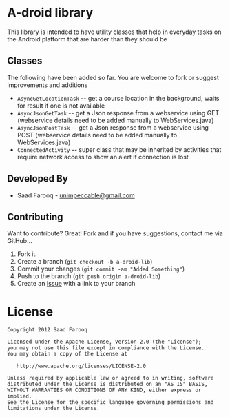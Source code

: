 A-droid library
=============

This library is intended to have utility classes that help in everyday tasks on the Android 
platform that are harder than they should be

Classes
-------

The following have been added so far. You are welcome to fork or suggest improvements and additions

* `AsyncGetLocationTask` -- get a course location in the background, waits for result if one is not available
* `AsyncJsonGetTask` -- get a Json response from a webservice using GET (webservice details need to be added manually to WebServices.java)
* `AsyncJsonPostTask` -- get a Json response from a webservice using POST (webservice details need to be added manually to WebServices.java)
* `ConnectedActivity` -- super class that may be inherited by activities that require network access to show an alert if connection is lost
 
Developed By
------------

* Saad Farooq - <unimpeccable@gmail.com>


Contributing
------------

Want to contribute? Great! Fork and if you have suggestions, contact me via GitHub...

1. Fork it.
2. Create a branch (`git checkout -b a-droid-lib`)
3. Commit your changes (`git commit -am "Added Something"`)
4. Push to the branch (`git push origin a-droid-lib`)
5. Create an [Issue][2] with a link to your branch

License
=======

    Copyright 2012 Saad Farooq
    
    Licensed under the Apache License, Version 2.0 (the "License");
    you may not use this file except in compliance with the License.
    You may obtain a copy of the License at

       http://www.apache.org/licenses/LICENSE-2.0

    Unless required by applicable law or agreed to in writing, software
    distributed under the License is distributed on an "AS IS" BASIS,
    WITHOUT WARRANTIES OR CONDITIONS OF ANY KIND, either express or implied.
    See the License for the specific language governing permissions and
    limitations under the License.




[1]: https://github.com/JakeWharton/Android-ViewPagerIndicator/
[2]: http://github.com/github/markup/issues